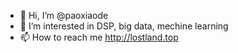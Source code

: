 - 👋 Hi, I’m @paoxiaode
- 👀 I’m interested in DSP, big data, mechine learning
- 📫 How to reach me http://lostland.top

<!---
paoxiaode/paoxiaode is a ✨ special ✨ repository because its `README.md` (this file) appears on your GitHub profile.
You can click the Preview link to take a look at your changes.
--->

